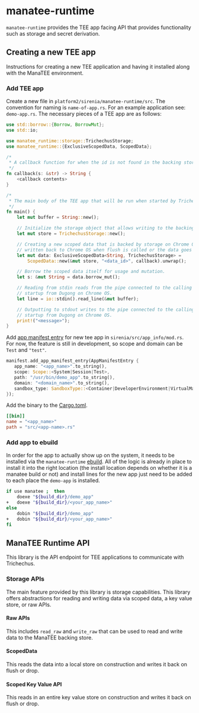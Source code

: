 # manatee-runtime

`manatee-runtime` provides the TEE app facing API that provides functionality
such as storage and secret derivation.

## Creating a new TEE app

Instructions for creating a new TEE application and having it installed along
with the ManaTEE environment.

### Add TEE app

Create a new file in `platform2/sirenia/manatee-runtime/src`. The convention
for naming is `name-of-app.rs`. For an example application see: `demo-app.rs`.
The necessary pieces of a TEE app are as follows:

```rust
use std::borrow::{Borrow, BorrowMut};
use std::io;

use manatee_runtime::storage::TrichechusStorage;
use manatee_runtime::{ExclusiveScopedData, ScopedData};

/*
 * A callback function for when the id is not found in the backing store.
 */
fn callback(s: &str) -> String {
    <callback contents>
}

/*
 * The main body of the TEE app that will be run when started by Trichechus.
 */
fn main() {
    let mut buffer = String::new();

    // Initialize the storage object that allows writing to the backing store through Trichechus.
    let mut store = TrichechusStorage::new();

    // Creating a new scoped data that is backed by storage on Chrome OS. The data will be
    // written back to Chrome OS when flush is called or the data goes out of scope.
    let mut data: ExclusiveScopedData<String, TrichechusStorage> =
        ScopedData::new(&mut store, "<data_id>", callback).unwrap();

    // Borrow the scoped data itself for usage and mutation.
    let s: &mut String = data.borrow_mut();

    // Reading from stdin reads from the pipe connected to the calling process that requested
    // startup from Dugong on Chrome OS.
    let line = io::stdin().read_line(&mut buffer);

    // Outputting to stdout writes to the pipe connected to the calling process that requested TEE
    // startup from Dugong on Chrome OS.
    print!("<message>");
}

```

Add [app manifest entry] for new tee app in `sirenia/src/app_info/mod.rs`. For
now, the feature is still in development, so scope and domain can be `Test` and
`"test"`.

```rust
manifest.add_app_manifest_entry(AppManifestEntry {
   app_name: "<app_name>".to_string(),
   scope: Scope::<System|Session|Test>,
   path: "/usr/bin/demo_app".to_string(),
   domain: "<domain_name>".to_string(),
   sandbox_type: SandboxType::<Container|DeveloperEnvironment|VirtualMachine>,
});
```

Add the binary to the [Cargo.toml].

```toml
[[bin]]
name = "<app_name>"
path = "src/<app-name>.rs"
```

### Add app to ebuild

In order for the app to actually show up on the system, it needs to be installed
via the `manatee-runtime` [ebuild]. All of the logic is already in place to
install it into the right location (the install location depends on whether it
is a manatee build or not) and install lines for the new app just need to be
added to each place the `demo-app` is installed.

```sh
if use manatee ;  then
	doexe "${build_dir}/demo_app"
+	doexe "${build_dir}/<your_app_name>"
else
	dobin "${build_dir}/demo_app"
+	dobin "${build_dir}/<your_app_name>"
fi
```

## ManaTEE Runtime API

This library is the API endpoint for TEE applications to communicate with
Trichechus.

### Storage APIs

The main feature provided by this library is storage capabilities. This library
offers abstractions for reading and writing data via scoped data, a key value
store, or raw APIs.

#### Raw APIs

This includes `read_raw` and `write_raw` that can be used to read and write
data to the ManaTEE backing store.

#### ScopedData

This reads the data into a local store on construction and writes it back on
flush or drop.

#### Scoped Key Value API

This reads in an entire key value store on construction and writes it back on
flush or drop.

[Cargo.toml]: /sirenia/manatee-runtime/Cargo.toml#8
[app manifest entry]: /sirenia/src/app_info/mod.rs#70
[ebuild]: https://chromium.googlesource.com/chromiumos/overlays/chromiumos-overlay/+/HEAD/chromeos-base/manatee-runtime/manatee-runtime-9999.ebuild#44

